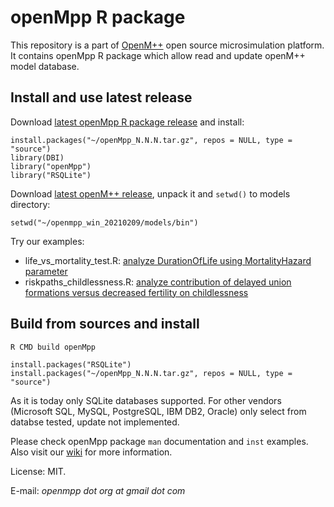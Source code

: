 # openMpp R package

This repository is a part of [OpenM++](http://www.openmpp.org/) open source microsimulation platform.
It contains openMpp R package which allow read and update openM++ model database.

## Install and use latest release

Download [latest openMpp R package release](https://github.com/openmpp/r/releases/latest) and install:
```
install.packages("~/openMpp_N.N.N.tar.gz", repos = NULL, type = "source")
library(DBI)
library("openMpp")
library("RSQLite")
```

Download [latest openM++ release](https://github.com/openmpp/main/releases/latest), unpack it and `setwd()` to models directory:
```
setwd("~/openmpp_win_20210209/models/bin")
```

Try our examples:

- life_vs_mortality_test.R: [analyze DurationOfLife using MortalityHazard parameter](https://ompp.sourceforge.io/wiki/index.php/Run_Model_from_R)
- riskpaths_childlessness.R: [analyze contribution of delayed union formations versus decreased fertility on childlessness](https://ompp.sourceforge.io/wiki/index.php/Run_RiskPaths_Model_from_R)

## Build from sources and install

```
R CMD build openMpp

install.packages("RSQLite")
install.packages("~/openMpp_N.N.N.tar.gz", repos = NULL, type = "source")
```

As it is today only SQLite databases supported. 
For other vendors (Microsoft SQL, MySQL, PostgreSQL, IBM DB2, Oracle) only select from databse tested, update not implemented.

Please check openMpp package `man` documentation and `inst` examples.
Also visit our [wiki](https://ompp.sourceforge.io/wiki/) for more information.

License: MIT.

E-mail: _openmpp dot org at gmail dot com_
